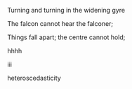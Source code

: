 
Turning and turning in the widening gyre


The falcon cannot hear the falconer;


Things fall apart; the centre cannot hold;


hhhh

iii

heteroscedasticity